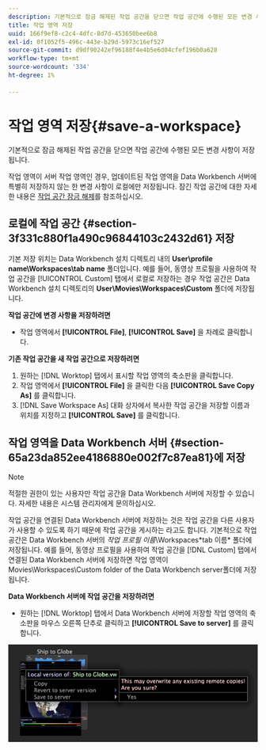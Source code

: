 ```yaml
---
description: 기본적으로 잠금 해제된 작업 공간을 닫으면 작업 공간에 수행된 모든 변경 사항이 저장됩니다.
title: 작업 영역 저장
uuid: 166f9ef8-c2c4-4dfc-8d7d-453650bee6b8
exl-id: 0f1052f5-496c-443e-b29d-5973c16ef527
source-git-commit: d9df90242ef96188f4e4b5e6d04cfef196b0a628
workflow-type: tm+mt
source-wordcount: '334'
ht-degree: 1%

---
```


# 작업 영역 저장{#save-a-workspace}

기본적으로 잠금 해제된 작업 공간을 닫으면 작업 공간에 수행된 모든 변경 사항이 저장됩니다.

작업 영역이 서버 작업 영역인 경우, 업데이트된 작업 영역을 Data Workbench 서버에 특별히 저장하지 않는 한 변경 사항이 로컬에만 저장됩니다. 잠긴 작업 공간에 대한 자세한 내용은 [작업 공간 잠금 해제](../../../home/c-get-started/c-work-worksp/c-unlock-wksp.md#concept-18ada952aecf45c79a806b31b294023e)를 참조하십시오.

## 로컬에 작업 공간 {#section-3f331c880f1a490c96844103c2432d61} 저장

기본 저장 위치는 Data Workbench 설치 디렉토리 내의 **User\profile name\Workspaces\tab name** 폴더입니다. 예를 들어, 동영상 프로필을 사용하여 작업 공간을 [!UICONTROL Custom] 탭에서 로컬로 저장하는 경우 작업 공간은 Data Workbench 설치 디렉토리의 **User\Movies\Workspaces\Custom** 폴더에 저장됩니다.

**작업 공간에 변경 사항을 저장하려면**

* 작업 영역에서 **[!UICONTROL File]**, **[!UICONTROL Save]** 을 차례로 클릭합니다.

**기존 작업 공간을 새 작업 공간으로 저장하려면**

1. 원하는 [!DNL Worktop] 탭에서 표시할 작업 영역의 축소판을 클릭합니다.
1. 작업 영역에서 **[!UICONTROL File]** 을 클릭한 다음 **[!UICONTROL Save Copy As]** 를 클릭합니다.
1. [!DNL Save Workspace As] 대화 상자에서 복사한 작업 공간을 저장할 이름과 위치를 지정하고 **[!UICONTROL Save]** 를 클릭합니다.

## 작업 영역을 Data Workbench 서버 {#section-65a23da852ee4186880e002f7c87ea81}에 저장

>[!NOTE]
>
>적절한 권한이 있는 사용자만 작업 공간을 Data Workbench 서버에 저장할 수 있습니다. 자세한 내용은 시스템 관리자에게 문의하십시오.

작업 공간을 연결된 Data Workbench 서버에 저장하는 것은 작업 공간을 다른 사용자가 사용할 수 있도록 하기 때문에 작업 공간을 게시하는 라고도 합니다. 기본적으로 작업 공간은 Data Workbench 서버의 *작업 프로필 이름*\Workspaces\*tab 이름* 폴더에 저장됩니다. 예를 들어, 동영상 프로필을 사용하여 작업 공간을 [!DNL Custom] 탭에서 연결된 Data Workbench 서버에 저장하면 작업 영역이 Movies\Workspaces\Custom folder of the Data Workbench server폴더에 저장됩니다.

**Data Workbench 서버에 작업 공간을 저장하려면**

* 원하는 [!DNL Worktop] 탭에서 Data Workbench 서버에 저장할 작업 영역의 축소판을 마우스 오른쪽 단추로 클릭하고 **[!UICONTROL Save to server]** 를 클릭합니다.

![](assets/mnu_workspaceManager_SaveToServerwksp.png)
